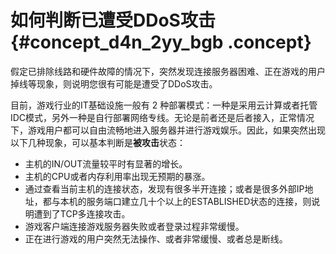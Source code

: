 # 如何判断已遭受DDoS攻击 {#concept_d4n_2yy_bgb .concept}

假定已排除线路和硬件故障的情况下，突然发现连接服务器困难、正在游戏的用户掉线等现象，则说明您很有可能是遭受了DDoS攻击。

目前，游戏行业的IT基础设施一般有 2 种部署模式：一种是采用云计算或者托管IDC模式，另外一种是自行部署网络专线。无论是前者还是后者接入，正常情况下，游戏用户都可以自由流畅地进入服务器并进行游戏娱乐。因此，如果突然出现以下几种现象，可以基本判断是**被攻击**状态：

-   主机的IN/OUT流量较平时有显著的增长。
-   主机的CPU或者内存利用率出现无预期的暴涨。
-   通过查看当前主机的连接状态，发现有很多半开连接；或者是很多外部IP地址，都与本机的服务端口建立几十个以上的ESTABLISHED状态的连接，则说明遭到了TCP多连接攻击。
-   游戏客户端连接游戏服务器失败或者登录过程非常缓慢。
-   正在进行游戏的用户突然无法操作、或者非常缓慢、或者总是断线。

